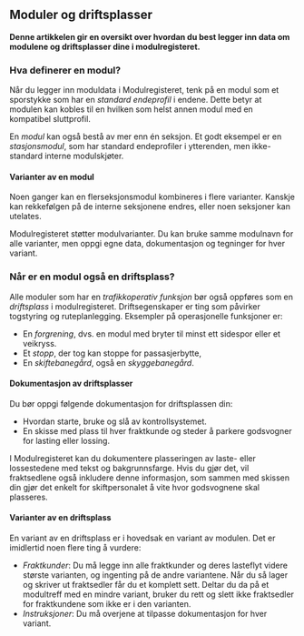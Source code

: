 ﻿## Moduler og driftsplasser
**Denne artikkelen gir en oversikt over hvordan du best legger inn data
om modulene og driftsplasser dine i modulregisteret.**

### Hva definerer en modul?
Når du legger inn moduldata i Modulregisteret, tenk på en modul
som et sporstykke som har en *standard endeprofil* i endene.
Dette betyr at modulen kan kobles til en hvilken som helst annen modul med
en kompatibel sluttprofil.

 
En *modul* kan også bestå av mer enn én seksjon.
Et godt eksempel er en *stasjonsmodul*, som har standard endeprofiler i ytterenden,
men ikke-standard interne modulskjøter.

#### Varianter av en modul
Noen ganger kan en flerseksjonsmodul kombineres i flere varianter.
Kanskje kan rekkefølgen på de interne seksjonene endres, eller noen seksjoner kan utelates.

Modulregisteret støtter modulvarianter. Du kan bruke samme modulnavn for alle varianter,
men oppgi egne data, dokumentasjon og tegninger for hver variant.

### Når er en modul også en driftsplass?
Alle moduler som har en *trafikkoperativ funksjon* bør også oppføres som en *driftsplass* i modulregisteret.
Driftsegenskaper er ting som påvirker togstyring og ruteplanlegging.
Eksempler på operasjonelle funksjoner er:
- En *forgrening*, dvs. en modul med bryter til minst ett sidespor eller et veikryss.
- Et *stopp*, der tog kan stoppe for passasjerbytte,
- En *skiftebanegård*, også en *skyggebanegård*.

#### Dokumentasjon av driftsplasser
Du bør oppgi følgende dokumentasjon for driftsplassen din:
- Hvordan starte, bruke og slå av kontrollsystemet.
- En skisse med plass til hver fraktkunde og steder å parkere godsvogner for lasting eller lossing.

I Modulregisteret kan du dokumentere plasseringen av laste- eller lossestedene
med tekst og bakgrunnsfarge.
Hvis du gjør det, vil fraktsedlene også inkludere denne informasjon,
som sammen med skissen din gjør det enkelt for skiftpersonalet
å vite hvor godsvognene skal plasseres.


#### Varianter av en driftsplass
En variant av en driftsplass er i hovedsak en variant av modulen.
Det er imidlertid noen flere ting å vurdere:
- *Fraktkunder*: Du må legge inn alle fraktkunder og deres lasteflyt videre
største varianten, og ingenting på de andre variantene.
Når du så lager og skriver ut fraktsedler får du et komplett sett.
Deltar du da på et modultreff med en mindre variant, bruker du rett og slett ikke
fraktsedler for fraktkundene som ikke er i den varianten.
- *Instruksjoner*: Du må overjene at tilpasse dokumentasjon for hver variant.

